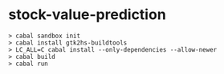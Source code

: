 stock-value-prediction
======================

```
> cabal sandbox init
> cabal install gtk2hs-buildtools
> LC_ALL=C cabal install --only-dependencies --allow-newer
> cabal build
> cabal run
```

